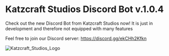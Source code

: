 # Katzcraft Studios Discord Bot v.1.0.4
Check out the new Discord Bot from Katzcraft Studios now! It is just in development and therefore not equipped with many features

Feel free to join our Discord server: https://discord.gg/ekCHh2Kfkn


![Katzcraft_Studios_Logo](https://github.com/Castmax1311/katzcraft-studios-discord-bot/assets/109237939/28ff70b2-0fac-405d-94b0-ec2d5f0b8e8d)
